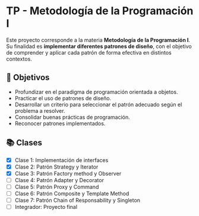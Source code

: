 # TP - Metodología de la Programación I

Este proyecto corresponde a la materia **Metodología de la Programación I**.  
Su finalidad es **implementar diferentes patrones de diseño**, con el objetivo de comprender y aplicar cada patrón de forma efectiva en distintos contextos.

## 🎯 Objetivos
- Profundizar en el paradigma de programación orientada a objetos.
- Practicar el uso de patrones de diseño.
- Desarrollar un criterio para seleccionar el patrón adecuado según el problema a resolver.
- Consolidar buenas prácticas de programación.
- Reconocer patrones implementados.

## 📚 Clases
- [x] Clase 1: Implementación de interfaces
- [x] Clase 2: Patrón Strategy y Iterator 
- [x] Clase 3: Patrón Factory method y Observer
- [ ] Clase 4: Patrón Adapter y Decorator
- [ ] Clase 5: Patrón Proxy y Command
- [ ] Clase 6: Patrón Composite y Template Method
- [ ] Clase 7: Patrón Chain of Responsability y Singleton
- [ ] Integrador: Proyecto final